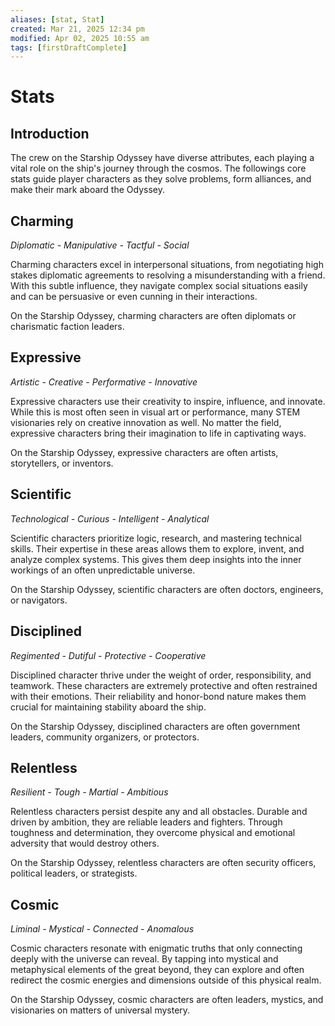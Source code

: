 ```yaml
---
aliases: [stat, Stat]
created: Mar 21, 2025 12:34 pm
modified: Apr 02, 2025 10:55 am
tags: [firstDraftComplete]
---
```


# Stats

## Introduction

The crew on the Starship Odyssey have diverse attributes, each playing a vital role on the ship's journey through the cosmos. The followings core stats guide player characters as they solve problems, form alliances, and make their mark aboard the Odyssey.

## Charming

*Diplomatic - Manipulative - Tactful - Social*

Charming characters excel in interpersonal situations, from negotiating high stakes diplomatic agreements to resolving a misunderstanding with a friend. With this subtle influence, they navigate complex social situations easily and can be persuasive or even cunning in their interactions.

On the Starship Odyssey, charming characters are often diplomats or charismatic faction leaders.

## Expressive

*Artistic - Creative - Performative - Innovative*

Expressive characters use their creativity to inspire, influence, and innovate. While this is most often seen in visual art or performance, many STEM visionaries rely on creative innovation as well. No matter the field, expressive characters bring their imagination to life in captivating ways.

On the Starship Odyssey, expressive characters are often artists, storytellers, or inventors.

## Scientific

*Technological - Curious - Intelligent - Analytical*

Scientific characters prioritize logic, research, and mastering technical skills. Their expertise in these areas allows them to explore, invent, and analyze complex systems. This gives them deep insights into the inner workings of an often unpredictable universe.

On the Starship Odyssey, scientific characters are often doctors, engineers, or navigators.

## Disciplined

*Regimented - Dutiful - Protective - Cooperative*

Disciplined character thrive under the weight of order, responsibility, and teamwork. These characters are extremely protective and often restrained with their emotions. Their reliability and honor-bond nature makes them crucial for maintaining stability aboard the ship. 

On the Starship Odyssey, disciplined characters are often government leaders, community organizers, or protectors.

## Relentless

*Resilient - Tough - Martial - Ambitious*

Relentless characters persist despite any and all obstacles. Durable and driven by ambition, they are reliable leaders and fighters. Through toughness and determination, they overcome physical and emotional adversity that would destroy others. 

On the Starship Odyssey, relentless characters are often security officers, political leaders, or strategists.

## Cosmic

*Liminal - Mystical - Connected - Anomalous*

Cosmic characters resonate with enigmatic truths that only connecting deeply with the universe can reveal. By tapping into mystical and metaphysical elements of the great beyond, they can explore and often redirect the cosmic energies and dimensions outside of this physical realm.

On the Starship Odyssey, cosmic characters are often leaders, mystics, and visionaries on matters of universal mystery.

